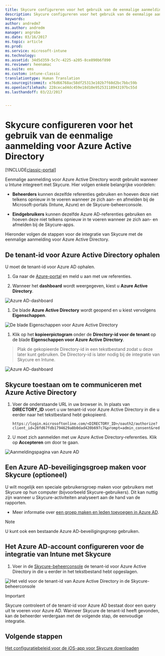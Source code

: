 ```yaml
---
title: Skycure configureren voor het gebruik van de eenmalige aanmelding voor Azure Active Directory | Microsoft Docs
description: Skycure configureren voor het gebruik van de eenmalige aanmelding voor Azure Active Directory
keywords: 
author: andredm7
ms.author: andredm
manager: angrobe
ms.date: 03/16/2017
ms.topic: article
ms.prod: 
ms.service: microsoft-intune
ms.technology: 
ms.assetid: 34d5d359-5c7c-4225-a205-8ce890b6f890
ms.reviewer: heenamac
ms.suite: ems
ms.custom: intune-classic
translationtype: Human Translation
ms.sourcegitcommit: e76d66768ac58df25313e102b7f60d2bc7bbc59b
ms.openlocfilehash: 228cecad4dc459e18d10e95253118943197bc55d
ms.lasthandoff: 03/22/2017


---
```


# <a name="configure-skycure-to-use-azure-active-directory-single-sign-on-sso"></a>Skycure configureren voor het gebruik van de eenmalige aanmelding voor Azure Active Directory

[!INCLUDE[classic-portal](../includes/classic-portal.md)]

Eenmalige aanmelding voor Azure Active Directory wordt gebruikt wanneer u Intune integreert met Skycure. Hier volgen enkele belangrijke voordelen:

-   **Beheerders** kunnen dezelfde referenties gebruiken en hoeven deze niet telkens opnieuw in te voeren wanneer ze zich aan- en afmelden bij de Microsoft-portals (Intune, Azure) en de Skycure-beheerconsole.

-   **Eindgebruikers** kunnen dezelfde Azure AD-referenties gebruiken en hoeven deze niet telkens opnieuw in te voeren wanneer ze zich aan- en afmelden bij de Skycure-apps.

Hieronder volgen de stappen voor de integratie van Skycure met de eenmalige aanmelding voor Azure Active Directory.

## <a name="to-retrieve-the-azure-active-directory-tenant-id"></a>De tenant-id voor Azure Active Directory ophalen

U moet de tenant-id voor Azure AD ophalen.

1.  Ga naar de [Azure-portal](https://portal.azure.com/) en meld u aan met uw referenties.

2.  Wanneer het **dashboard** wordt weergegeven, kiest u **Azure Active Directory**.

![Azure AD-dashboard](../media/mtp/skycure-sso-1.png)

1.  De blade **Azure Active Directory** wordt geopend en u kiest vervolgens **Eigenschappen**.

![De blade Eigenschappen voor Azure Active Directory](../media/mtp/skycure-sso-2.png)

1.  Klik op het **kopieerpictogram** onder de **Directory-id voor de tenant** op de blade **Eigenschappen voor Azure Active Directory**.

> Plak de gekopieerde Directory-id in een tekstbestand zodat u deze later kunt gebruiken. De Directory-id is later nodig bij de integratie van Skycure en Intune.

![Azure AD-dashboard](../media/mtp/skycure-sso-3.png)

## <a name="allow-skycure-to-communicate-with-azure-active-directory"></a>Skycure toestaan om te communiceren met Azure Active Directory

1.  Voer de onderstaande URL in uw browser in. In plaats van **DIRECTORY_ID** voert u uw tenant-id voor Azure Active Directory in die u eerder naar het tekstbestand hebt gekopieerd.

        https://login.microsoftonline.com/<DIRECTORY_ID>/oauth2/authorize?client_id=28fd67fdb1794629a8b0dad420b697c7&prompt=admin_consent&redirect_uri=https%3A%2F%2Fmc.skycure.com%2Fapi%2Fexternal%2Fmdm%2Faad_app_consent%2Fmanagement_callback&response_type=code

2.  U moet zich aanmelden met uw Azure Active Directory-referenties. Klik op **Accepteren** om door te gaan.

![Aanmeldingspagina van Azure AD](../media/mtp/skycure-sso-4.png)

## <a name="create-an-azure-ad-security-group-for-skycure-optional"></a>Een Azure AD-beveiligingsgroep maken voor Skycure (optioneel)

U wilt mogelijk een speciale gebruikersgroep maken voor gebruikers met Skycure op hun computer (bijvoorbeeld Skycure-gebruikers). Dit kan nuttig zijn wanneer u Skycure-activiteiten analyseert aan de hand van de rapporten.

-   Meer informatie over [een groep maken en leden toevoegen in Azure AD](https://docs.microsoft.com/azure/active-directory/active-directory-groups-create-azure-portal).

> [!NOTE] 
> U kunt ook een bestaande Azure AD-beveiligingsgroep gebruiken.

## <a name="configure-the-azure-ad-account-to-integrate-intune-with-skycure"></a>Het Azure AD-account configureren voor de integratie van Intune met Skycure

1.  Voer in de [Skycure-beheerconsole](https://aad.skycure.com/) de tenant-id voor Azure Active Directory in die u eerder in het tekstbestand hebt opgeslagen.

![Het veld voor de tenant-id van Azure Active Directory in de Skycure-beheerconsole](../media/mtp/skycure-sso-5.png)

> [!IMPORTANT] 
> Skycure controleert of de tenant-id voor Azure AD bestaat door een query uit te voeren voor Azure AD. Wanneer Skycure de tenant-id heeft gevonden, kan de beheerder verdergaan met de volgende stap, de eenvoudige integratie.

## <a name="next-steps"></a>Volgende stappen

[Het configuratiebeleid voor de iOS-app voor Skycure downloaden](https://docs.microsoft.com/intune/deploy-use/download-skycure-ios-app-configuration-policy)

